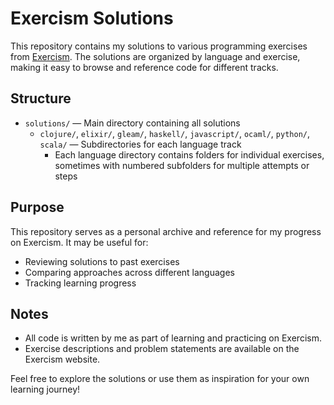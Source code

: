# Exercism Solutions

This repository contains my solutions to various programming exercises from [Exercism](https://exercism.org/). The solutions are organized by language and exercise, making it easy to browse and reference code for different tracks.

## Structure

- `solutions/` — Main directory containing all solutions
  - `clojure/`, `elixir/`, `gleam/`, `haskell/`, `javascript/`, `ocaml/`, `python/`, `scala/` — Subdirectories for each language track
    - Each language directory contains folders for individual exercises, sometimes with numbered subfolders for multiple attempts or steps

## Purpose

This repository serves as a personal archive and reference for my progress on Exercism. It may be useful for:
- Reviewing solutions to past exercises
- Comparing approaches across different languages
- Tracking learning progress

## Notes
- All code is written by me as part of learning and practicing on Exercism.
- Exercise descriptions and problem statements are available on the Exercism website.

Feel free to explore the solutions or use them as inspiration for your own learning journey!
